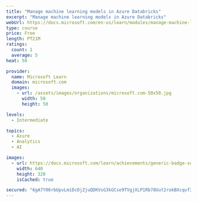 ```yaml
---
title: "Manage machine learning models in Azure Databricks"
excerpt: "Manage machine learning models in Azure Databricks"
webUrl: https://docs.microsoft.com/en-us/learn/modules/manage-machine-learning-models-azure-databricks/
type: course
price: Free
length: PT21M
ratings:
  count: 1
  average: 5
heat: 50

provider:
  name: Microsoft Learn
  domain: microsoft.com
  images:
    - url: /assets/images/organizations/microsoft.com-50x50.jpg
      width: 50
      height: 50

levels:
  - Intermediate

topics:
  - Azure
  - Analytics
  - AI

images:
  - url: https://docs.microsoft.com/learn/achievements/generic-badge-social.png
    width: 640
    height: 320
    isCached: true

secured: "6gA7Y06rbUpvLmiDcOjZjuQDKVsG3kGCse9TVgjXLP1Rb78Uut2rokBXcqvf2+Pes6jNQPDXQmWlxjOuR1m4JLIYGOW9MylFsdZFe+dfZUahswR6DC++kLdth1tcW8SHUqfubSsopAIHllg/jc8bYS7/+OwdJxUvCsv1GAznqBNNZi0iDRUbNii60YWGKrzpSA61LygUFjfhSW/ydSYhp28lW2k/qLvC3WNgi5ObDv1rMbBvcMxvPIvi085iZ233LeA0OzU2BYr0/76bJCIEcQRVyM1AZwYXRBU6LIOL/CENrw+3N9Qd16RgQ1vi6n7Q/gGVTa7rEHPSlwmzx7lnpZ4I6EKj3w/dH6d7kWGXjA9Z5cNZ+AyJwIpgp2D4r2GjdR8EJF0pWpuYxXunGcSy6g==;KJmZA5zeEdVnYLv2TJ65wg=="
---
```


